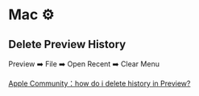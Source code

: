 # Mac ⚙️

## Delete Preview History

Preview ➡️ File ➡️ Open Recent ➡️ Clear Menu

[Apple Community：how do i delete history in Preview?](https://discussions.apple.com/thread/3214192?sortBy=best)
